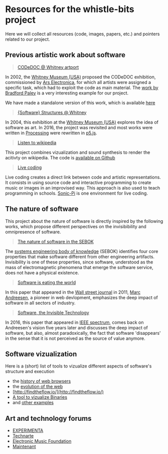 Resources for the whistle-bits project
===

Here we will collect all resources (code, images, papers, etc.) and pointers related to our project.


Previous artistic work about software
---

> [CODeDOC @ Whitney artport](http://artport.whitney.org/commissions/codedoc/index.shtml)

In 2002, the [Whitney Museum (USA)](http://whitney.org/) proposed the CODeDOC exhibition, commissioned by [Ars Electronica](http://www.aec.at/news/), for which all artists were assigned a specific task, which had to exploit the code as main material. The [work by Bradford Paley](http://artport.whitney.org/commissions/codedoc/paley.shtml) is a very interesting example for our project. 

We have made a standalone version of this work, which is available [here](https://github.com/DIVERSIFY-project/CodeProfiles)
 
> [{Software} Structures @ Whitney](http://whitney.org/Exhibitions/Artport/Commissions/SoftwareStructures)

In 2004, this exhibition at the [Whitney Museum (USA)](http://whitney.org/) explores the idea of software as art. In 2016, the project was revisited and most works were written in [Processing](https://processing.org/) were rewritten in [p5.js](http://p5js.org/).

>[Listen to wikipedia](http://listen.hatnote.com/)

This project combines vizualization and sound synthesis to render the acitivty on wikipedia.
The code is [available on Github](https://github.com/hatnote/listen-to-wikipedia)

>[Live coding](https://en.wikipedia.org/wiki/Live_coding)

Live coding creates a direct link between code and artistic representations. It consists in using source code and interactive programming to create music or images in an improvised way. This approach is also used to teach programming in schools. 
[Sonic-Pi](http://sonic-pi.net/) is one environment for live coding.

The nature of software
---

This project about the nature of software is directly inspired by the following works, which propose different perspectives on the invisibibility and omnipresence of software. 

> [The nature of software in the SEBOK](http://sebokwiki.org/wiki/The_Nature_of_Software)

The [systems engineering body of knowledge](swebok.org) (SEBOK) identifies four core properties that make software different from other engineering artifacts. Invisibility is one of these properties, since software, understood as the mass of electromagnetic phenomena that emerge the software service, does not have a physical existence.

> [Software is eating the world](http://www.aberdeeninvestment.com/wp-content/uploads/2009/11/Why-Software-Is-Eating-The-World-8-20-111.pdf)

In this paper that appeared in the [Wall street journal](http://www.wsj.com/europe) in 2011, [Marc Andreesen](https://en.wikipedia.org/wiki/Marc_Andreessen), a pioneer in web devlopment, emphasizes the deep impact of software in all sectors of industry.

> [Software, the Invisible Technology](http://spectrum.ieee.org/computing/software/software-the-invisible-technology)

In 2016, this paper that appeared in [IEEE spectrum](http://spectrum.ieee.org/), comes back on Andreesen's vision five years later and discusses the deep impact of software, but also, almost paradoxically, the fact that software 'disappears' in the sense that it is not perceived as the source of value anymore.

Software vizualization
---

Here is a (short) list of tools to vizualize different aspects of software's structure and execution
- the [history of web browsers](http://visual.ly/browser-history)
- the [evolution of the web](http://www.evolutionoftheweb.com/)
- [http://findtheflow.io/](http://findtheflow.io/)
- [A tool to vizualize Binaries](http://binvis.io/#/)
- and [other examples](http://www.webdesignerdepot.com/2009/06/50-great-examples-of-data-visualization/)
 
Art and technology forums
---

- [EXPERIMENTA](http://www.atelier-arts-sciences.eu/APPEL-A-CANDIDATURE-EXPERIMENTA)
- [Technarte](http://www.technarte.org/)
- [Electronic Music Foundation](http://www.emf.org/index.html)
- [Maintenant](http://www.maintenant-festival.fr/)
